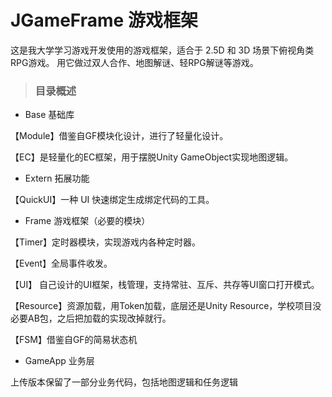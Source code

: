 # JGameFrame 游戏框架
这是我大学学习游戏开发使用的游戏框架，适合于 2.5D 和 3D 场景下俯视角类RPG游戏。
用它做过双人合作、地图解谜、轻RPG解谜等游戏。

>### 目录概述
- Base 基础库

【Module】借鉴自GF模块化设计，进行了轻量化设计。

【EC】是轻量化的EC框架，用于摆脱Unity GameObject实现地图逻辑。


- Extern 拓展功能

【QuickUI】一种 UI 快速绑定生成绑定代码的工具。


- Frame 游戏框架（必要的模块）

【Timer】定时器模块，实现游戏内各种定时器。

【Event】全局事件收发。

【UI】 自己设计的UI框架，栈管理，支持常驻、互斥、共存等UI窗口打开模式。

【Resource】资源加载，用Token加载，底层还是Unity Resource，学校项目没必要AB包，之后把加载的实现改掉就行。

【FSM】借鉴自GF的简易状态机


- GameApp 业务层

上传版本保留了一部分业务代码，包括地图逻辑和任务逻辑

